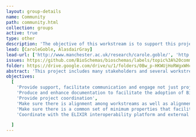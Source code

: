 ```yaml
---
layout: group-details
name: Community
path: community.html
collection: groups
active: true
type: other
description: 'The objective of this workstream is to support this project and the involvement of the Bioschemas community.'
lead: [CaroleGoble, AlasdairGray]
lead-url: ['http://www.manchester.ac.uk/research/carole.goble/', 'http://www.macs.hw.ac.uk/~ajg33/']
issues: https://github.com/BioSchemas/bioschemas/labels/topic%3A%20community
folder: https://drive.google.com/drive/u/1/folders/0Bw_p-HKWUjHoRWgxWHcwVHNQUGM
abstract: 'This project includes many stakeholders and several workstreams. For this project to be successful it will require good communication and coordination, not just among partners but also with the Bioschemas community.'
objectives:
  [
    'Provide support, facilitate communication and engage not just project partners but the community including Bioschemas and other related efforts like Force11 and BD2K',
    'Produce and enhance documentation to facilitate the adoption of Bioschemas from a technical perspective',
    'Provide project coordination',
    'Make sure there is alignment among workstreams as well as alignment among specifications',
    'Make sure there is a common set of minimum properties that facilitates contextualisation',
    'Coordinate with the ELIXIR interoperability platform and external partners'

  ]
---
```


